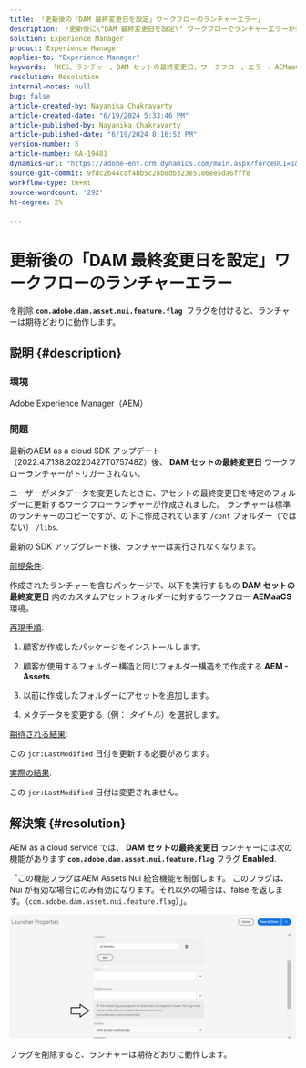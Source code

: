 ```yaml
---
title: 「更新後の「DAM 最終変更日を設定」ワークフローのランチャーエラー」
description: 「更新後に\"DAM 最終変更日を設定\" ワークフローでランチャーエラーが発生するAdobe Experience ManagerのAdobeの問題を解決する方法を説明します。」
solution: Experience Manager
product: Experience Manager
applies-to: "Experience Manager"
keywords: 「KCS、ランチャー、DAM セットの最終変更日、ワークフロー、エラー、AEMaaCS 更新後、AEM、Adobe Experience Manager、トリガー、トリガー、トラブルシューティング、com.adobe.dam.asset.nui.feature.flag」
resolution: Resolution
internal-notes: null
bug: false
article-created-by: Nayanika Chakravarty
article-created-date: "6/19/2024 5:33:46 PM"
article-published-by: Nayanika Chakravarty
article-published-date: "6/19/2024 8:16:52 PM"
version-number: 5
article-number: KA-19481
dynamics-url: "https://adobe-ent.crm.dynamics.com/main.aspx?forceUCI=1&pagetype=entityrecord&etn=knowledgearticle&id=75a86a12-622e-ef11-840a-000d3a37b1e1"
source-git-commit: 9fdc2b44caf4bb5c28b8db323e5186ee5da6fff8
workflow-type: tm+mt
source-wordcount: '292'
ht-degree: 2%

---
```


# 更新後の「DAM 最終変更日を設定」ワークフローのランチャーエラー


を削除 <b>`com.adobe.dam.asset.nui.feature.flag `</b>フラグを付けると、ランチャーは期待どおりに動作します。

## 説明 {#description}


### <b>環境</b>

Adobe Experience Manager（AEM）

### <b>問題</b>

最新のAEM as a cloud SDK アップデート（2022.4.7138.20220427T075748Z）後、 <b>DAM セットの最終変更日</b> ワークフローランチャーがトリガーされない。

ユーザーがメタデータを変更したときに、アセットの最終変更日を特定のフォルダーに更新するワークフローランチャーが作成されました。 ランチャーは標準のランチャーのコピーですが、の下に作成されています `/conf` フォルダー（ではない） `/libs`.

最新の SDK アップグレード後、ランチャーは実行されなくなります。

<u>前提条件</u>:

作成されたランチャーを含むパッケージで、以下を実行するもの <b>DAM セットの最終変更日</b> 内のカスタムアセットフォルダーに対するワークフロー <b>AEMaaCS</b> 環境。

<u>再現手順</u>:

1. 顧客が作成したパッケージをインストールします。

2. 顧客が使用するフォルダー構造と同じフォルダー構造をで作成する <b>AEM - Assets</b>.

3. 以前に作成したフォルダーにアセットを追加します。

4. メタデータを変更する（例： *タイトル*）を選択します。

<u>期待される結果</u>:

この `jcr:LastModified` 日付を更新する必要があります。

<u>実際の結果</u>:

この `jcr:LastModified` 日付は変更されません。


## 解決策 {#resolution}


AEM as a cloud service では、 <b>DAM セットの最終変更日</b> ランチャーには次の機能があります <b>`com.adobe.dam.asset.nui.feature.flag`</b> フラグ <b>Enabled</b>.

「この機能フラグはAEM Assets Nui 統合機能を制御します。 このフラグは、Nui が有効な場合にのみ有効になります。それ以外の場合は、false を返します。（`com.adobe.dam.asset.nui.feature.flag`）」。

![](assets/f0aaf60a-33d1-ec11-a7b5-00224809ccc2.png)

フラグを削除すると、ランチャーは期待どおりに動作します。
